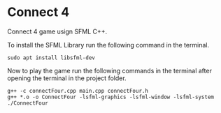 # Connect 4
Connect 4 game usign SFML C++.


To install the SFML Library run the following command in the terminal.

`sudo apt install libsfml-dev`

Now to play the game run the following commands in the terminal after opening the terminal in the project folder.

```
g++ -c connectFour.cpp main.cpp connectFour.h
g++ *.o -o ConnectFour -lsfml-graphics -lsfml-window -lsfml-system
./ConnectFour
```
